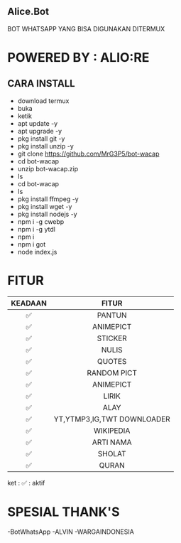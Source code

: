## Alice.Bot
BOT WHATSAPP YANG  BISA DIGUNAKAN DITERMUX

# POWERED BY  : ALIO:RE



## CARA INSTALL


- download termux
- buka
- ketik
- apt update -y
- apt upgrade -y
- pkg install git -y
- pkg install unzip -y
- git clone https://github.com/MrG3P5/bot-wacap
- cd bot-wacap
- unzip bot-wacap.zip
- ls
- cd bot-wacap
- ls
- pkg install ffmpeg -y
- pkg install wget -y
- pkg install nodejs -y
- npm i -g cwebp
- npm i -g ytdl
- npm i
- npm i got
- node index.js







# FITUR

| KEADAAN       |               FITUR     |
| :-----------: | :--------------------------------:  |
|       ✅       |    PANTUN                         |
|       ✅       | ANIMEPICT                         |
|       ✅       | STICKER                           |
|       ✅       | NULIS                             |
|       ✅       | QUOTES                            |
|       ✅       | RANDOM PICT                       |
|       ✅       | ANIMEPICT                         |
|       ✅       | LIRIK                             |
|       ✅       | ALAY                              |
|       ✅       | YT,YTMP3,IG,TWT DOWNLOADER        |
|       ✅       | WIKIPEDIA                         |
|       ✅       | ARTI NAMA                         |
|       ✅       | SHOLAT                            |
|       ✅       | QURAN                             

ket : ✅ : aktif

# SPESIAL THANK'S
-BotWhatsApp
-ALVIN
-WARGAINDONESIA
